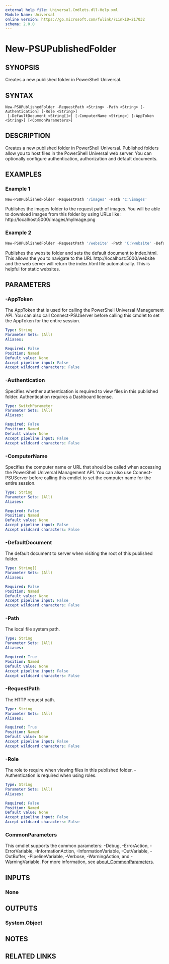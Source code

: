 ```yaml
---
external help file: Universal.Cmdlets.dll-Help.xml
Module Name: Universal
online version: https://go.microsoft.com/fwlink/?LinkID=217032
schema: 2.0.0
---
```


# New-PSUPublishedFolder

## SYNOPSIS

Creates a new published folder in PowerShell Universal. 

## SYNTAX

```
New-PSUPublishedFolder -RequestPath <String> -Path <String> [-Authentication] [-Role <String>]
 [-DefaultDocument <String[]>] [-ComputerName <String>] [-AppToken <String>] [<CommonParameters>]
```

## DESCRIPTION

Creates a new published folder in PowerShell Universal. Published folders allow you to host files in the PowerShell Universal web server. You can optionally configure authentication, authorization and default documents. 

## EXAMPLES

### Example 1
```powershell
New-PSUPublishedFolder -RequestPath '/images' -Path 'C:\images' 
```

Publishes the images folder to the request path of images. You will be able to download images from this folder by using URLs like: http://localhost:5000/images/myImage.png

### Example 2
```powershell
New-PSUPublishedFolder -RequestPath '/website' -Path 'C:\website' -DefaultDocument "index.html"
```

Publishes the website folder and sets the default document to index.html. This allows the you to navigate to the URL http://localhost:5000/website and the web server will return the index.html file automatically. This is helpful for static websites.

## PARAMETERS

### -AppToken

The AppToken that is used for calling the PowerShell Universal Management API. You can also call Connect-PSUServer before calling this cmdlet to set the AppToken for the entire session.

```yaml
Type: String
Parameter Sets: (All)
Aliases:

Required: False
Position: Named
Default value: None
Accept pipeline input: False
Accept wildcard characters: False
```

### -Authentication

Specifies whether authentication is required to view files in this published folder. Authentication requires a Dashboard license. 

```yaml
Type: SwitchParameter
Parameter Sets: (All)
Aliases:

Required: False
Position: Named
Default value: None
Accept pipeline input: False
Accept wildcard characters: False
```

### -ComputerName

Specifies the computer name or URL that should be called when accessing the PowerShell Universal Management API. You can also use Connect-PSUServer before calling this cmdlet to set the computer name for the entire session. 

```yaml
Type: String
Parameter Sets: (All)
Aliases:

Required: False
Position: Named
Default value: None
Accept pipeline input: False
Accept wildcard characters: False
```

### -DefaultDocument

The default document to server when visiting the root of this published folder. 

```yaml
Type: String[]
Parameter Sets: (All)
Aliases:

Required: False
Position: Named
Default value: None
Accept pipeline input: False
Accept wildcard characters: False
```

### -Path

The local file system path. 

```yaml
Type: String
Parameter Sets: (All)
Aliases:

Required: True
Position: Named
Default value: None
Accept pipeline input: False
Accept wildcard characters: False
```

### -RequestPath

The HTTP request path. 

```yaml
Type: String
Parameter Sets: (All)
Aliases:

Required: True
Position: Named
Default value: None
Accept pipeline input: False
Accept wildcard characters: False
```

### -Role

The role to require when viewing files in this published folder. -Authentication is required when using roles. 

```yaml
Type: String
Parameter Sets: (All)
Aliases:

Required: False
Position: Named
Default value: None
Accept pipeline input: False
Accept wildcard characters: False
```

### CommonParameters
This cmdlet supports the common parameters: -Debug, -ErrorAction, -ErrorVariable, -InformationAction, -InformationVariable, -OutVariable, -OutBuffer, -PipelineVariable, -Verbose, -WarningAction, and -WarningVariable. For more information, see [about_CommonParameters](http://go.microsoft.com/fwlink/?LinkID=113216).

## INPUTS

### None

## OUTPUTS

### System.Object
## NOTES

## RELATED LINKS
